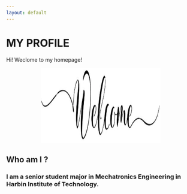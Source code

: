 ```yaml
---
layout: default
---
```


# MY PROFILE

Hi! Weclome to my homepage!

<div style="text-align: center;">
<img src="https://raw.githubusercontent.com/chenran-li/chenran-li.github.io/master/Image/Welcome.png" alt="Welcome !" title="Welcome !" width="320" height="200"  />
</div>

## Who am I ?

### I am a senior student major in Mechatronics Engineering in Harbin Institute of Technology. 
